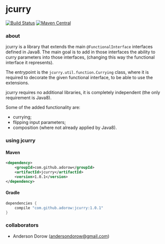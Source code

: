 jcurry 
========

[![Build Status](https://travis-ci.org/adorow/jcurry.svg?branch=master)](https://travis-ci.org/adorow/jcurry) 
[![Maven Central](https://img.shields.io/maven-central/v/com.github.adorow/jcurry.svg?label=version)](http://search.maven.org/#search%7Cga%7C1%7Ca%3A%22jcurry%22)

### about

jcurry is a library that extends the main `@FunctionalInterface` interfaces defined in Java8.
The main goal is to add in those interfaces the ability to curry parameters into those interfaces,
(changing this way the functional interface it represents).

The entrypoint is the `jcurry.util.function.Currying` class, where it is required to decorate the given functional interface, to be able to use the extensions.

jcurry requires no additional libraries, it is completely independent (the only requirement is Java8).

Some of the added functionality are:
- currying;
- flipping input parameters;
- composition (where not already applied by Java8).

### using jcurry
#### Maven
```xml
<dependency>
    <groupId>com.github.adorow</groupId>
    <artifactId>jcurry</artifactId>
    <version>1.0.1</version>
</dependency>
```

#### Gradle
```groovy
dependencies {
    compile "com.github.adorow:jcurry:1.0.1"
}
```

### collaborators
- Anderson Dorow (andersondorow@gmail.com)
